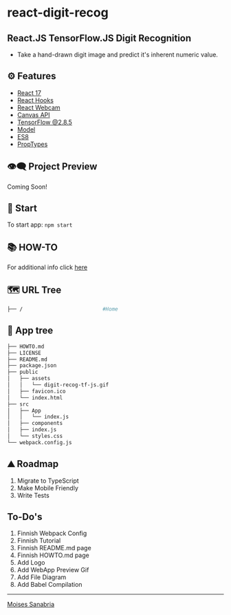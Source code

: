 # react-digit-recog

## **React.JS TensorFlow.JS Digit Recognition**

- Take a hand-drawn digit image and predict it's inherent numeric value.

## ⚙ Features

- [React 17](https://reactjs.org/blog/2020/10/20/react-v17.html)
- [React Hooks](https://reactjs.org/docs/hooks-intro.html)
- [React Webcam](https://www.npmjs.com/package/react-webcam)
- [Canvas API](https://www.w3schools.com/tags/canvas_arc.asp)
- [TensorFlow @2.8.5](https://www.tensorflow.org/js/models)
- [Model]()
- [ES8](https://www.w3schools.com/js/js_2018.asp)
- [PropTypes](https://www.npmjs.com/package/prop-types)

## 👁️‍🗨️ Project Preview

Coming Soon!

## 🚀 Start

To start app: `npm start`

## 📚 HOW-TO

For additional info click [here]()

## 🗺 URL Tree

```bash
├── /                          #Home
```

## 🌿 App tree

```bash
├── HOWTO.md
├── LICENSE
├── README.md
├── package.json
├── public
│   ├── assets
│   │   └── digit-recog-tf-js.gif
│   ├── favicon.ico
│   └── index.html
├── src
│   ├── App
│   │   └── index.js
│   ├── components
│   ├── index.js
│   └── styles.css
└── webpack.config.js
```

## ⛰️ Roadmap

1. Migrate to TypeScript
2. Make Mobile Friendly
3. Write Tests

## To-Do's

1. Finnish Webpack Config
2. Finnish Tutorial
3. Finnish README.md page
4. Finnish HOWTO.md page
5. Add Logo
6. Add WebApp Preview Gif
7. Add File Diagram
8. Add Babel Compilation

---

[Moises Sanabria](https://www.moises.tech/)
